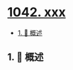 # [1042. xxx](https://github.com/Tdahuyou/TNotes.leetcode/tree/main/notes/1042.%20xxx)

<!-- region:toc -->

- [1. 📝 概述](#1--概述)

<!-- endregion:toc -->

## 1. 📝 概述

